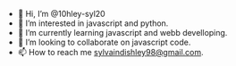 - 👋 Hi, I’m @10hley-syl20
- 👀 I’m interested in javascript and python.
- 🌱 I’m currently learning javascript and webb develloping.
- 💞️ I’m looking to collaborate on javascript code.
- 📫 How to reach me sylvaindishley98@gmail.com.

<!---
10hley-syl20/10hley-syl20 is a ✨ special ✨ repository because its `README.md` (this file) appears on your GitHub profile.
You can click the Preview link to take a look at your changes.
--->
